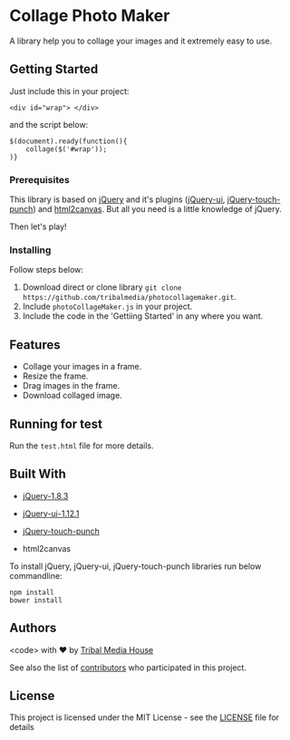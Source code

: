 # Collage Photo Maker

A library help you to collage your images and it extremely easy to use.

## Getting Started

Just include this in your project:
```
<div id="wrap"> </div>
```
and the script below:
```
$(document).ready(function(){
    collage($('#wrap'));
)}
```
### Prerequisites

This library is based on [jQuery](https://jquery.com/) and it's plugins ([jQuery-ui](https://jqueryui.com/), [jQuery-touch-punch](http://touchpunch.furf.com/)) and [html2canvas](https://html2canvas.hertzen.com/). But all you need is a little knowledge of jQuery.

Then let's play!

### Installing

Follow steps below:

  1. Download direct or clone library ```git clone https://github.com/tribalmedia/photocollagemaker.git```.
  2. Include ```photoCollageMaker.js``` in your project.
  3. Include the code in the 'Gettiing Started' in any where you want.
  
## Features
* Collage your images in a frame.
* Resize the frame.
* Drag images in the frame.
* Download collaged image.

## Running for test

Run the ```test.html``` file for more details.


## Built With

* [jQuery-1.8.3](https://jquery.com/)

* [jQuery-ui-1.12.1](https://jqueryui.com/)

* [jQuery-touch-punch](http://touchpunch.furf.com/)

* html2canvas

To install jQuery, jQuery-ui, jQuery-touch-punch libraries run below commandline:
```
npm install
bower install
```

## Authors

&lt;code&gt; with ❤ by [Tribal Media House](https://www.tribalmedia.co.jp/)

See also the list of [contributors](#) who participated in this project.

## License

This project is licensed under the MIT License - see the [LICENSE](LICENSE) file for details

